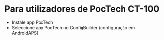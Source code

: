 # Para utilizadores de PocTech CT-100

- Instale app PocTech
- Seleccione app PocTech no ConfigBuilder (configuração em AndroidAPS)
